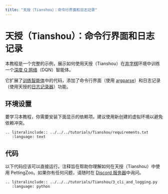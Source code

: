 ```yaml
---
title: "天授（Tianshou）：命令行界面和日志记录"
---
```


# 天授（Tianshou）：命令行界面和日志记录

本教程是一个完整的示例，展示如何使用天授（Tianshou）在[井字棋](/environments/classic/tictactoe/)环境中训练一个[深度 Q 网络](https://tianshou.readthedocs.io/en/master/tutorials/dqn.html)（DQN）智能体。

它扩展了[训练智能体](/tutorials/tianshou/intermediate/)中的代码，添加了命令行界面（使用 [argparse](https://docs.python.org/3/library/argparse.html)）和日志记录（使用天授的[日志记录器](https://tianshou.readthedocs.io/en/master/tutorials/logger.html)）功能。

## 环境设置
要学习本教程，你需要安装下面显示的依赖项。建议使用新创建的虚拟环境以避免依赖冲突。
```{eval-rst}
.. literalinclude:: ../../../tutorials/Tianshou/requirements.txt
   :language: text
```

## 代码
以下代码应该可以直接运行。注释旨在帮助你理解如何在天授（Tianshou）中使用 PettingZoo。如果你有任何问题，请随时在 [Discord 服务器](https://discord.gg/nhvKkYa6qX)中询问。

```{eval-rst}
.. literalinclude:: ../../../tutorials/Tianshou/3_cli_and_logging.py
   :language: python
```
